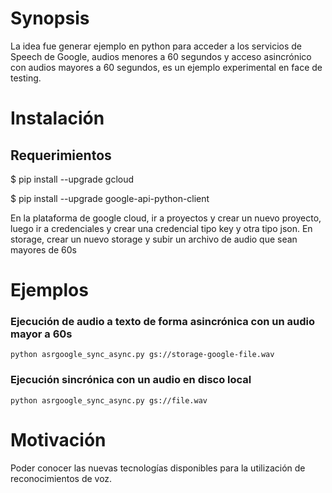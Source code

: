# Synopsis

La idea fue generar ejemplo en python para acceder a los servicios de Speech de Google, audios menores a 60 segundos y acceso asincrónico con audios mayores a 60 segundos, es un ejemplo experimental en face de testing.

# Instalación
## Requerimientos
$ pip install --upgrade gcloud

$ pip install --upgrade google-api-python-client

En la plataforma de google cloud, ir a proyectos y crear un nuevo proyecto, luego ir a credenciales y crear una credencial tipo key y otra tipo json.
En storage, crear un nuevo storage y subir un archivo de audio que sean mayores de 60s

# Ejemplos
### Ejecución de audio a texto de forma asincrónica con un audio mayor a 60s
`python asrgoogle_sync_async.py gs://storage-google-file.wav`
### Ejecución sincrónica con un audio en disco local
`python asrgoogle_sync_async.py gs://file.wav`

# Motivación
Poder conocer las nuevas tecnologías disponibles para la utilización de reconocimientos de voz.
